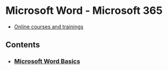 # Microsoft Word - Microsoft 365

- [Online courses and trainings](courses-msword.md)

## Contents

- ### [Microsoft Word Basics](basics-msword.md)
